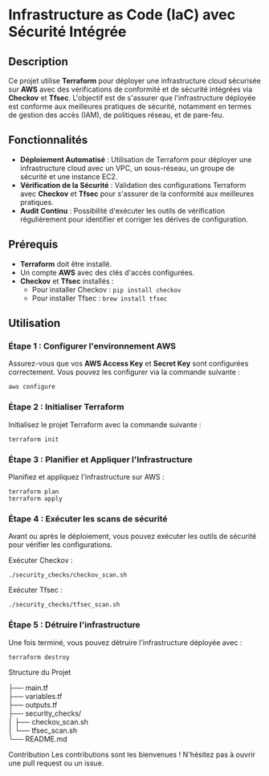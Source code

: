 # Infrastructure as Code (IaC) avec Sécurité Intégrée

## Description

Ce projet utilise **Terraform** pour déployer une infrastructure cloud sécurisée sur **AWS** avec des vérifications de conformité et de sécurité intégrées via **Checkov** et **Tfsec**. L'objectif est de s'assurer que l'infrastructure déployée est conforme aux meilleures pratiques de sécurité, notamment en termes de gestion des accès (IAM), de politiques réseau, et de pare-feu.

## Fonctionnalités

- **Déploiement Automatisé** : Utilisation de Terraform pour déployer une infrastructure cloud avec un VPC, un sous-réseau, un groupe de sécurité et une instance EC2.
- **Vérification de la Sécurité** : Validation des configurations Terraform avec **Checkov** et **Tfsec** pour s'assurer de la conformité aux meilleures pratiques.
- **Audit Continu** : Possibilité d'exécuter les outils de vérification régulièrement pour identifier et corriger les dérives de configuration.

## Prérequis

- **Terraform** doit être installé.
- Un compte **AWS** avec des clés d'accès configurées.
- **Checkov** et **Tfsec** installés :
    - Pour installer Checkov : `pip install checkov`
    - Pour installer Tfsec : `brew install tfsec` 

## Utilisation

### Étape 1 : Configurer l'environnement AWS

Assurez-vous que vos **AWS Access Key** et **Secret Key** sont configurées correctement. Vous pouvez les configurer via la commande suivante :

```
aws configure
```

### Étape 2 : Initialiser Terraform
Initialisez le projet Terraform avec la commande suivante :

```
terraform init
```

### Étape 3 : Planifier et Appliquer l'Infrastructure
Planifiez et appliquez l'infrastructure sur AWS :

```
terraform plan
terraform apply
```

### Étape 4 : Exécuter les scans de sécurité
Avant ou après le déploiement, vous pouvez exécuter les outils de sécurité pour vérifier les configurations.

Exécuter Checkov :

```
./security_checks/checkov_scan.sh
```
Exécuter Tfsec :

```
./security_checks/tfsec_scan.sh
```

### Étape 5 : Détruire l'infrastructure
Une fois terminé, vous pouvez détruire l'infrastructure déployée avec :

```
terraform destroy
```
Structure du Projet

├── main.tf  
├── variables.tf  
├── outputs.tf  
├── security_checks/  
│   ├── checkov_scan.sh  
│   └── tfsec_scan.sh  
└── README.md  

Contribution
Les contributions sont les bienvenues ! N'hésitez pas à ouvrir une pull request ou un issue.
